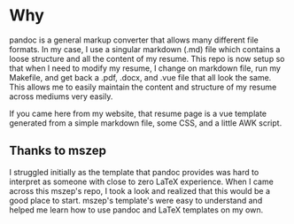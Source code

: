 # Why

pandoc is a general markup converter that allows many different file formats.
In my case, I use a singular markdown (.md) file which contains a loose structure and all the content of my resume.
This repo is now setup so that when I need to modify my resume, I change on markdown file, run my Makefile, and get back a .pdf, .docx, and .vue file that all look the same.
This allows me to easily maintain the content and structure of my resume across mediums very easily.

If you came here from my website, that resume page is a vue template generated from a simple markdown file, some CSS, and a little AWK script.

## Thanks to mszep

I struggled initially as the template that pandoc provides was hard to interpret as someone with close to zero LaTeX experience.
When I came across this mszep's repo, I took a look and realized that this would be a good place to start.
mszep's template's were easy to understand and helped me learn how to use pandoc and LaTeX templates on my own.



